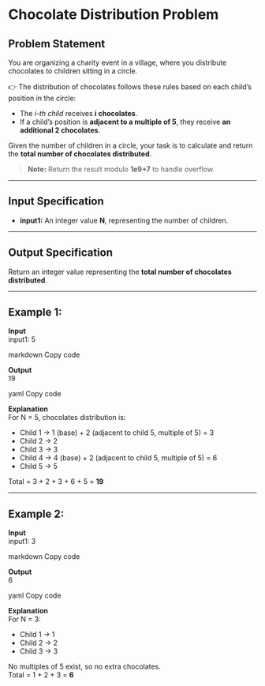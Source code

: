 # Chocolate Distribution Problem 

## Problem Statement
You are organizing a charity event in a village, where you distribute chocolates to children sitting in a circle.  

👉 The distribution of chocolates follows these rules based on each child’s position in the circle:  
- The *i-th child* receives **i chocolates**.  
- If a child’s position is **adjacent to a multiple of 5**, they receive **an additional 2 chocolates**.  

Given the number of children in a circle, your task is to calculate and return the **total number of chocolates distributed**.  

> **Note:** Return the result modulo **1e9+7** to handle overflow.

---

## Input Specification
- **input1:** An integer value **N**, representing the number of children.

---

## Output Specification
Return an integer value representing the **total number of chocolates distributed**.

---

## Example 1:
**Input**  
input1: 5

markdown
Copy code

**Output**  
19

yaml
Copy code

**Explanation**  
For N = 5, chocolates distribution is:  
- Child 1 → 1 (base) + 2 (adjacent to child 5, multiple of 5) = 3  
- Child 2 → 2  
- Child 3 → 3  
- Child 4 → 4 (base) + 2 (adjacent to child 5, multiple of 5) = 6  
- Child 5 → 5  

Total = 3 + 2 + 3 + 6 + 5 = **19**

---

## Example 2:
**Input**  
input1: 3

markdown
Copy code

**Output**  
6

yaml
Copy code

**Explanation**  
For N = 3:  
- Child 1 → 1  
- Child 2 → 2  
- Child 3 → 3  

No multiples of 5 exist, so no extra chocolates.  
Total = 1 + 2 + 3 = **6**